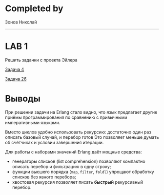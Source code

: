 # Completed by 
Зонов Николай
 - - -
# **LAB 1**

Решить задачки с проекта Эйлера

[Задача 4](./lab1/task_4)

[Задача 26](./lab1/task_26)

# Выводы
При решении задачи на Erlang стало видно, что язык предлагает другие приёмы программирования по сравнению с привычными императивными языками.  

Вместо циклов удобно использовать рекурсию: достаточно один раз описать базовый случай, и перебор готов Это позволяет меньше думать об счётчиках и условии завершения итерации.

Для работы с наборами значений Erlang даёт мощные средства:
- генераторы списков (list comprehension) позволяют компактно описать перебор и фильтрацию в одну строку;
- функции высшего порядка (`map`, `filter`, `foldl`) упрощают обработку списков без явного перебора;
- хвостовая рекурсия позволяет писать **быстрый** рекурсивный перебор.  
